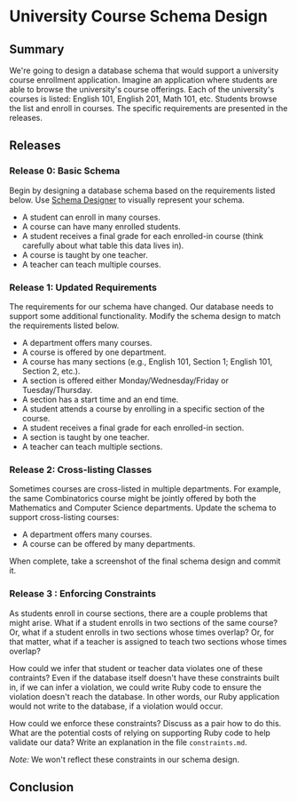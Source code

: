 # University Course Schema Design 
 
## Summary 
We're going to design a database schema that would support a university course enrollment application.  Imagine an application where students are able to browse the university's course offerings.  Each of the university's courses is listed:  English 101, English 201, Math 101, etc.  Students browse the list and enroll in courses.  The specific requirements are presented in the releases.


## Releases
### Release 0: Basic Schema
Begin by designing a database schema based on the requirements listed below.  Use [Schema Designer][] to visually represent your schema.

- A student can enroll in many courses.
- A course can have many enrolled students.
- A student receives a final grade for each enrolled-in course (think carefully about what table this data lives in).
- A course is taught by one teacher.
- A teacher can teach multiple courses.


### Release 1: Updated Requirements
The requirements for our schema have changed.  Our database needs to support some additional functionality.  Modify the schema design to match the requirements listed below.

- A department offers many courses.
- A course is offered by one department.
- A course has many sections (e.g., English 101, Section 1; English 101, Section 2, etc.).
- A section is offered either Monday/Wednesday/Friday or Tuesday/Thursday.
- A section has a start time and an end time.
- A student attends a course by enrolling in a specific section of the course.
- A student receives a final grade for each enrolled-in section.
- A section is taught by one teacher.
- A teacher can teach multiple sections.


### Release 2: Cross-listing Classes
Sometimes courses are cross-listed in multiple departments.  For example, the same Combinatorics course might be jointly offered by both the Mathematics and Computer Science departments.  Update the schema to support cross-listing courses:

- A department offers many courses.
- A course can be offered by many departments.

When complete, take a screenshot of the final schema design and commit it.


### Release 3 : Enforcing Constraints
As students enroll in course sections, there are a couple problems that might arise.  What if a student enrolls in two sections of the same course?  Or, what if a student enrolls in two sections whose times overlap?  Or, for that matter, what if a teacher is assigned to teach two sections whose times overlap?

How could we infer that student or teacher data violates one of these contraints?  Even if the database itself doesn't have these constraints built in, if we can infer a violation, we could write Ruby code to ensure the violation doesn't reach the database.  In other words, our Ruby application would not write to the database, if a violation would occur.

How could we enforce these constraints?  Discuss as a pair how to do this.  What are the potential costs of relying on supporting Ruby code to help validate our data?  Write an explanation in the file `constraints.md`.

*Note:* We won't reflect these constraints in our schema design.


## Conclusion

[Schema Designer]: https://schemadesigner.devbootcamp.com/
